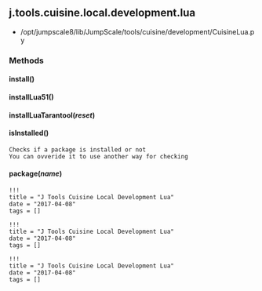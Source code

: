 <!-- toc -->
## j.tools.cuisine.local.development.lua

- /opt/jumpscale8/lib/JumpScale/tools/cuisine/development/CuisineLua.py

### Methods

#### install() 

#### installLua51() 

#### installLuaTarantool(*reset*) 

#### isInstalled() 

```
Checks if a package is installed or not
You can ovveride it to use another way for checking

```

#### package(*name*) 


```
!!!
title = "J Tools Cuisine Local Development Lua"
date = "2017-04-08"
tags = []
```

```
!!!
title = "J Tools Cuisine Local Development Lua"
date = "2017-04-08"
tags = []
```

```
!!!
title = "J Tools Cuisine Local Development Lua"
date = "2017-04-08"
tags = []
```
